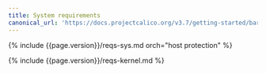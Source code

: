 ```yaml
---
title: System requirements
canonical_url: 'https://docs.projectcalico.org/v3.7/getting-started/bare-metal/requirements'
---
```


{% include {{page.version}}/reqs-sys.md orch="host protection" %}

{% include {{page.version}}/reqs-kernel.md %}